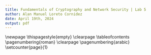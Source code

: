 ```yaml
---
title: Fundamentals of Cryptography and Network Security | Lab 5
author: Alan Manuel Loreto Cornidez
date: April 19th, 2024
output: pdf
---
```



\newpage
\thispagestyle{empty} \clearpage \tableofcontents \pagenumbering{roman}
\clearpage \pagenumbering{arabic} \setcounter{page}{1}


